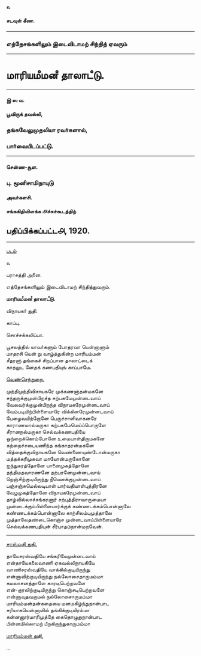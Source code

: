 #### ௳

#### சடவுள்‌ கீண.

---

### எத்தேசங்களிலும்‌ இடைவிடாமற் சிந்தித் ஏவரும்‌

---

# மாரியமஂமனஂ தாலாடஂடு.

---

#### இ ஸ வ.

#### பூவிருக்‌ தவல்லி,

### தங்கவேலுமுதலியா ரவா்களால்‌,

### பாா்வையிடப்பட்டு.

---

#### சென்ண-சூள.

### பு. மூனிசாமிநாயுடு

#### அவா்களசி.

#### சங்ககிதிவிளக்க ௮ச்சுச்கூடத்திற்‌

## பதிப்பிக்கப்பட்ட௮, 1920.

---

[படம்](https://cdn.solaranamnesis.com/Thangavelumuthaliyar/mariamman/fig001.png)

௳  

பராசத்தி அனை.  

எத்தேசங்களிலும்‌ இடைவிடாமற் சிந்தித்துவரும்.  

**மாரியமஂமனஂ தாலாடஂடு.**  

விநாயகா் துதி.  

காப்பு.  

சொச்சக்கலிப்பா.  

பூசலத்தில்‌ யாவா்களும்‌ போதரவா யென்னாளும்  
மாதரசி யென் று வாழ்த்துகின்ற மாரியம்மன்  
சீதரனா் தங்கைச்‌ சிறப்பான தாலாட்டைக்  
காதலுட னேதக் கணபதியுங் காப்பாமே.

[வெண்செந்துறை.](https://cdn.solaranamnesis.com/Thangavelumuthaliyar/mariamman/fig002.png)

முந்திமுந்திவிசாயகரே முக்கணனா்தன்மகனே  
சந்தருக்குமுன்பிறச்த சற்பகமேமுன்னடவாய்‌  
வேலவர்க்குமுன்பிறந்த விநாயகரேமுன்னடவாய்‌‌  
வேம்படியிற்பிள்ளையாரே விக்கினரேமுன்னடவாய்  
‌பேழைவயிற்றோனே பெருச்சாளிவாகனரே  
காராணமால்மருகா கற்பகமேமெய்ப்பொருளே  
சீரானநல்மருகா செல்வக்கணபதியே  
ஒற்றைக்கொம்போனே உமையாள்‌திருமகனே  
கற்றைச்சடையணிந்த கங்காதரன்மகனே  
வித்தைக்குவிநாயகனே வெண்ணையுண்டோன்மருகா  
மத்தக்கரிமுகவா மாயோன்மருகோனே  
ஐந்துகரத்தோனே யானைமுகத்தோனே  
தந்திமதவாரணனே தற்பரனேமுன்னடவாய்‌  
நெஞ்சிற்குடியிருந்‌து நீயெனக்குமுன்னடவாய்  
பஞ்சஞ்சுமெல்லடியாள்‌ பார்வதியாள்புத்‌திரனே  
வேழமுகத்தோனே விநாயகரேமுன்னடவாய்‌  
தாழ்வில்லாச்சங்கரனார் சற்புத்திராவாருமையா  
முன்னடக்கும்பிள்ளையார்க்குக்‌ கண்ணடக்கம்பொன்னாலே  
கண்ணடக்கம்பொன்னாலே காற்சிலம்புமுத்தாலே  
முத்தாலேதண்டைகொஞ்ச முன்னடவாய்பிள்ளையாரே  
செல்வக்கணபதியுன் சீர்பாதம்நான்மறவேன்.

---

[சரஸ்வதி துதி.](https://cdn.solaranamnesis.com/Thangavelumuthaliyar/mariamman/fig003.png)

தாயேசரஸ்வதியே சங்கரியேமுன்னடவாய்  
என்தாயேகலைவாணி ஏகவல்லிநாயகியே  
வாணிசரஸ்வதியே வாக்கில்குடியிருந்து  
என்னாவிற்குடியிருந்து நல்லோசைதாருமம்மா  
கமலாசனத்தாளே காரடிபெற்றவளே  
என்-குரலிற்குடியிருந்து கொஞ்சடிபெற்றவளே  
என்னாவுதவறாமல் நல்லோசைாருமம்மா  
மாரியம்மன்தன்கதையை மனமகிழ்ந்துநான்பாட  
சரியாகயென்னாவில் தங்கிக்குடியிரம்மா  
கன்னனூர்மாரிமுத்தே கைதொழுதுநான்பாட  
பின்னமில்லாமற் பீறகிருந்துகாருமம்மா  

[மாரியம்மன் துதி.](https://cdn.solaranamnesis.com/Thangavelumuthaliyar/mariamman/fig004.png)

...
